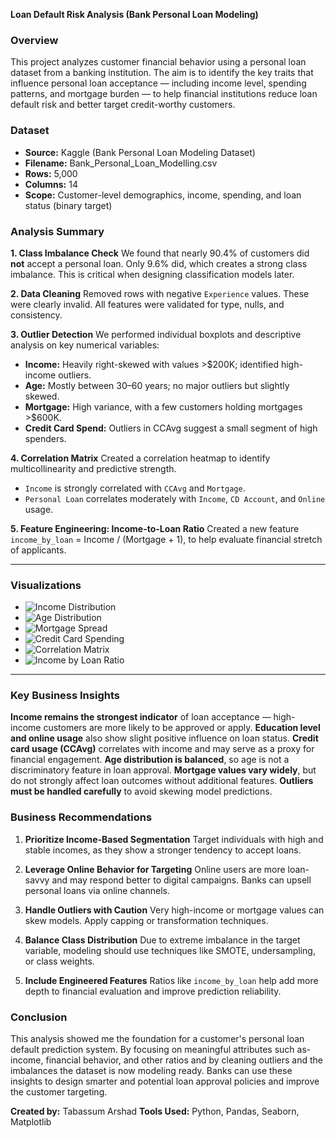 **Loan Default Risk Analysis (Bank Personal Loan Modeling)**


### **Overview**

This project analyzes customer financial behavior using a personal loan dataset from a banking institution. The aim is to identify the key traits that influence personal loan acceptance — including income level, spending patterns, and mortgage burden — to help financial institutions reduce loan default risk and better target credit-worthy customers.

### **Dataset**

* **Source:** Kaggle (Bank Personal Loan Modeling Dataset)
* **Filename:** Bank\_Personal\_Loan\_Modelling.csv
* **Rows:** 5,000
* **Columns:** 14
* **Scope:** Customer-level demographics, income, spending, and loan status (binary target)


### **Analysis Summary**

**1. Class Imbalance Check**
We found that nearly 90.4% of customers did **not** accept a personal loan. Only 9.6% did, which creates a strong class imbalance. This is critical when designing classification models later.

**2. Data Cleaning**
Removed rows with negative `Experience` values. These were clearly invalid. All features were validated for type, nulls, and consistency.

**3. Outlier Detection**
We performed individual boxplots and descriptive analysis on key numerical variables:

* **Income:** Heavily right-skewed with values >\$200K; identified high-income outliers.
* **Age:** Mostly between 30–60 years; no major outliers but slightly skewed.
* **Mortgage:** High variance, with a few customers holding mortgages >\$600K.
* **Credit Card Spend:** Outliers in CCAvg suggest a small segment of high spenders.

**4. Correlation Matrix**
Created a correlation heatmap to identify multicollinearity and predictive strength.

* `Income` is strongly correlated with `CCAvg` and `Mortgage`.
* `Personal Loan` correlates moderately with `Income`, `CD Account`, and `Online` usage.

**5. Feature Engineering: Income-to-Loan Ratio**
Created a new feature `income_by_loan` = Income / (Mortgage + 1), to help evaluate financial stretch of applicants.

---

### **Visualizations**

* ![Income Distribution](charts/income_outliers_boxplot.png)
* ![Age Distribution](charts/age_outliers_boxplot.png)
* ![Mortgage Spread](charts/mortgage_outliers_boxplot.png)
* ![Credit Card Spending](charts/cc_avgspend_outliers.png)
* ![Correlation Matrix](charts/Correlation_Matrix.png)
* ![Income by Loan Ratio](charts/income_by_loan.png)

---

### **Key Business Insights**

**Income remains the strongest indicator** of loan acceptance — high-income customers are more likely to be approved or apply.
**Education level and online usage** also show slight positive influence on loan status.
**Credit card usage (CCAvg)** correlates with income and may serve as a proxy for financial engagement.
**Age distribution is balanced**, so age is not a discriminatory feature in loan approval.
**Mortgage values vary widely**, but do not strongly affect loan outcomes without additional features.
**Outliers must be handled carefully** to avoid skewing model predictions.


### **Business Recommendations**

1. **Prioritize Income-Based Segmentation**
   Target individuals with high and stable incomes, as they show a stronger tendency to accept loans.

2. **Leverage Online Behavior for Targeting**
   Online users are more loan-savvy and may respond better to digital campaigns. Banks can upsell personal loans via online channels.

3. **Handle Outliers with Caution**
   Very high-income or mortgage values can skew models. Apply capping or transformation techniques.

4. **Balance Class Distribution**
   Due to extreme imbalance in the target variable, modeling should use techniques like SMOTE, undersampling, or class weights.

5. **Include Engineered Features**
   Ratios like `income_by_loan` help add more depth to financial evaluation and improve prediction reliability.


### **Conclusion**

This analysis showed me the foundation for a customer's personal loan default prediction system. By focusing on meaningful attributes such as- income, financial behavior, and  other ratios and by cleaning outliers and the imbalances the dataset is now modeling ready. Banks can use these insights to design smarter and potential loan approval policies and improve the customer targeting.



**Created by:** Tabassum Arshad
**Tools Used:** Python, Pandas, Seaborn, Matplotlib
